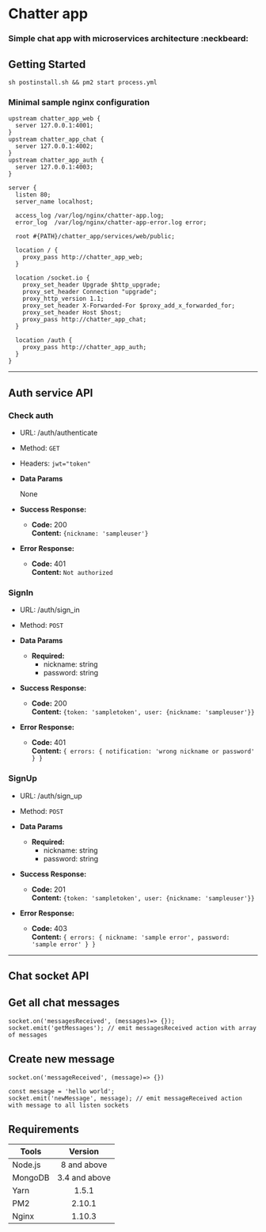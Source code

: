 # Chatter app

### Simple chat app with microservices architecture :neckbeard:

## Getting Started

```
sh postinstall.sh && pm2 start process.yml
```

### Minimal sample nginx configuration

```
upstream chatter_app_web {
  server 127.0.0.1:4001;
}
upstream chatter_app_chat {
  server 127.0.0.1:4002;
}
upstream chatter_app_auth {
  server 127.0.0.1:4003;
}

server {
  listen 80;
  server_name localhost;

  access_log /var/log/nginx/chatter-app.log;
  error_log  /var/log/nginx/chatter-app-error.log error;

  root #{PATH}/chatter_app/services/web/public;

  location / {
    proxy_pass http://chatter_app_web;
  }

  location /socket.io {
    proxy_set_header Upgrade $http_upgrade;
    proxy_set_header Connection "upgrade";
    proxy_http_version 1.1;
    proxy_set_header X-Forwarded-For $proxy_add_x_forwarded_for;
    proxy_set_header Host $host;
    proxy_pass http://chatter_app_chat;
  }

  location /auth {
    proxy_pass http://chatter_app_auth;
  }
}
```

---

## Auth service API

### Check auth

* URL: /auth/authenticate

* Method: `GET`

* Headers: `jwt="token"`

* **Data Params**

  None

* **Success Response:**

  * **Code:** 200 <br />
    **Content:** `{nickname: 'sampleuser'}`

* **Error Response:**

  * **Code:** 401 <br />
    **Content:** `Not authorized`

### SignIn

* URL: /auth/sign_in

* Method: `POST`

* **Data Params**

  * **Required:**
    * nickname: string
    * password: string

* **Success Response:**
  * **Code:** 200 <br />
    **Content:** `{token: 'sampletoken', user: {nickname: 'sampleuser'}}`
* **Error Response:**

  * **Code:** 401 <br />
    **Content:** `{ errors: { notification: 'wrong nickname or password' } }`

### SignUp

* URL: /auth/sign_up

* Method: `POST`

* **Data Params**

  * **Required:**
    * nickname: string
    * password: string

* **Success Response:**
  * **Code:** 201 <br />
    **Content:** `{token: 'sampletoken', user: {nickname: 'sampleuser'}}`
* **Error Response:**
  * **Code:** 403 <br />
    **Content:** `{ errors: { nickname: 'sample error', password: 'sample error' } }`

---

## Chat socket API

## Get all chat messages

```
socket.on('messagesReceived', (messages)=> {});
socket.emit('getMessages'); // emit messagesReceived action with array of messages
```

## Create new message

```
socket.on('messageReceived', (message)=> {})

const message = 'hello world';
socket.emit('newMessage', message); // emit messageReceived action with message to all listen sockets
```

## Requirements

| Tools   |    Version    |
| ------- | :-----------: |
| Node.js |  8 and above  |
| MongoDB | 3.4 and above |
| Yarn    |     1.5.1     |
| PM2     |    2.10.1     |
| Nginx   |    1.10.3     |

